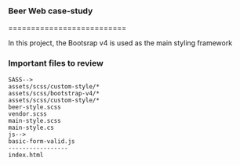 
### Beer Web case-study
==========================

In this project, the Bootsrap v4 is used as the main styling framework


### Important files to review
```
SASS-->
assets/scss/custom-style/*
assets/scss/bootstrap-v4/*
assets/scss/custom-style/*
beer-style.scss
vendor.scss
main-style.scss
main-style.cs
js-->
basic-form-valid.js
-----------------
index.html
```


